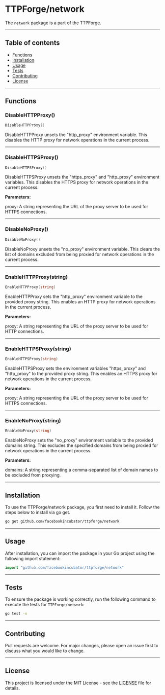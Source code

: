 # TTPForge/network

The `network` package is a part of the TTPForge.

---

## Table of contents

- [Functions](#functions)
- [Installation](#installation)
- [Usage](#usage)
- [Tests](#tests)
- [Contributing](#contributing)
- [License](#license)

---

## Functions

### DisableHTTPProxy()

```go
DisableHTTPProxy()
```

DisableHTTPProxy unsets the "http_proxy" environment variable.
This disables the HTTP proxy for network operations in the current process.

---

### DisableHTTPSProxy()

```go
DisableHTTPSProxy()
```

DisableHTTPSProxy unsets the "https_proxy" and "http_proxy"
environment variables. This disables the HTTPS proxy for network
operations in the current process.

**Parameters:**

proxy: A string representing the URL of the proxy server to be used for HTTPS connections.

---

### DisableNoProxy()

```go
DisableNoProxy()
```

DisableNoProxy unsets the "no_proxy" environment variable.
This clears the list of domains excluded from being
proxied for network operations in the current process.

---

### EnableHTTPProxy(string)

```go
EnableHTTPProxy(string)
```

EnableHTTPProxy sets the "http_proxy" environment variable
to the provided proxy string. This enables an HTTP proxy
for network operations in the current process.

**Parameters:**

proxy: A string representing the URL of the proxy server to be used for HTTP connections.

---

### EnableHTTPSProxy(string)

```go
EnableHTTPSProxy(string)
```

EnableHTTPSProxy sets the environment variables "https_proxy"
and "http_proxy" to the provided proxy string.
This enables an HTTPS proxy for network operations in the current process.

**Parameters:**

proxy: A string representing the URL of the proxy server to be used for HTTPS connections.

---

### EnableNoProxy(string)

```go
EnableNoProxy(string)
```

EnableNoProxy sets the "no_proxy" environment variable to
the provided domains string. This excludes the specified domains
from being proxied for network operations in the current process.

**Parameters:**

domains: A string representing a comma-separated list of domain names
to be excluded from proxying.

---

## Installation

To use the TTPForge/network package, you first need to install it.
Follow the steps below to install via go get.

```bash
go get github.com/facebookincubator/ttpforge/network
```

---

## Usage

After installation, you can import the package in your Go project
using the following import statement:

```go
import "github.com/facebookincubator/ttpforge/network"
```

---

## Tests

To ensure the package is working correctly, run the following
command to execute the tests for `TTPForge/network`:

```bash
go test -v
```

---

## Contributing

Pull requests are welcome. For major changes,
please open an issue first to discuss what
you would like to change.

---

## License

This project is licensed under the MIT
License - see the [LICENSE](../LICENSE)
file for details.
